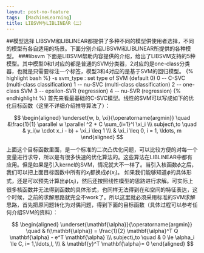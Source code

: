 ```yaml
---
layout: post-no-feature
tags:  [MachineLearning]
title: LIBSVM与LIBLINEAR（二）
---
```


##模型选择
LIBSVM和LIBLINEAR都提供了多种不同的模型供使用者选择，不同的模型有各自适用的场景。下面分别介绍LIBSVM和LIBLINEAR所提供的各种模型。
###libsvm
下面是LIBSVM帮助内容提供的介绍，给出了LIBSVM支持的5种模型。其中模型0和1对应的都是普通的SVM分类器，2对应的是one-class分类器，也就是只需要标注一个标签，模型3和4对应的是基于SVM的回归模型。
{% highlight bash %}
-s svm_type : set type of SVM (default 0)
	0 -- C-SVC		(multi-class classification)
	1 -- nu-SVC		(multi-class classification)
	2 -- one-class SVM
	3 -- epsilon-SVR	(regression)
	4 -- nu-SVR		(regression)
{% endhighlight %}
首先来看最基础的C-SVC模型。线性的SVM可以写成如下的优化目标函数（这里不详细介绍推导算法了）：

$$
\begin{aligned}
\underset{w, b, \xi}{\operatorname{argmin}}  \quad &\frac{1}{1} \parallel w \parallel ^2 + C \sum_{i=1}^l \xi_i \\\
subject\,to \quad & y_i(w \cdot x_i - b) + \xi_i \leq 1 \\\
& \xi_i \leq 0, i = 1, \ldots, m 
\end{aligned}
$$

上面这个目标函数里面，是一个标准的二次凸优化问题，可以比较方便的对每一个变量进行求导，所以是有很多快速的优化算法的。这些算法在LIBLINEAR中都有应用。但是如果是引入kernel的SVM，情况就大不一样了。当引入核函数$\phi$之后，我们可以把上面目标函数中所有的$x_i$都换成$\phi(x_i)$。 如果我们能够知道$\phi$的具体形式，还是可以预先计算出$\phi(x_i)$，然后还按照线性模型的思路进行求解。可实际上很多核函数并无法得到函数的具体形式，也同样无法得到在和空间的特征表达，这个时候，之前的求解思路就完全不work了。所以这里就必须采用标准的SVM求解思路，首先把原问题转化为对偶问题，得到下面的目标函数（具体过程可以参考任何介绍SVM的资料）：

$$
\begin{aligned}
\underset{\mathbf{\alpha}}{\operatorname{argmin}} \quad & f(\mathbf{\alpha}) =
\frac{1}{2} \mathbf{\alpha}^T Q \mathbf{\alpha} - e^T \mathbf{\alpha} \\\
subject\,to \quad & 0 \le \alpha_i \le C, i= 1,\ldots,l, \\\
& \mathbf{y}^T \mathbf{\alpha}= 0
\end{aligned}
$$

 
